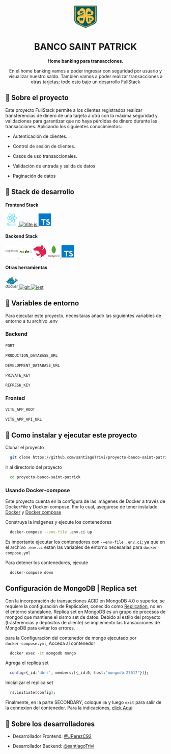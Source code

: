 <p align="center">
  <img src="https://github.com/santiagoTrivi/proyecto-banco-saint-patrick/blob/main/frontend/public/logo.png" width="70" height="70">
</p>
<h1 align="center" ><strong>BANCO SAINT PATRICK</strong></h1>
<p align="center"><strong>Home banking para transacciones.</strong></p>

<p align="center">
En el home banking vamos a poder ingresar con seguridad por usuario y visualizar 
nuestro saldo. También vamos a poder realizar transacciones a otras tarjetas; todo esto bajo un desarrollo FullStack
</p>

## :book: Sobre el proyecto 
Este proyecto FullStack permite a los clientes registrados realizar transferencias de dinero de una tarjeta a otra con la máxima seguridad y validaciones para garantizar que no haya pérdidas de dinero durante las transacciones. Aplicando los siguientes conocimientos:

- Autenticación de clientes.
  
- Control de sesión de clientes.
  
- Casos de uso transaccionales.
  
- Validación de entrada y salida de datos

- Paginación de datos


## :dart: Stack de desarrollo

#### Frontend Stack
<p align="left"> <a href="https://reactjs.org/" target="_blank" rel="noreferrer"> <img src="https://raw.githubusercontent.com/devicons/devicon/master/icons/react/react-original-wordmark.svg" alt="react" width="40" height="40"/> </a> <a href="https://vitejs.dev/" target="_blank" rel="noreferrer"> <img src="https://upload.wikimedia.org/wikipedia/commons/thumb/f/f1/Vitejs-logo.svg/410px-Vitejs-logo.svg.png?20220412224743" alt="Vite.js" width="40" height="40"/> </a> <a href="https://www.typescriptlang.org/" target="_blank" rel="noreferrer"> <img src="https://raw.githubusercontent.com/devicons/devicon/master/icons/typescript/typescript-original.svg" alt="typescript" width="40" height="40"/> </a> </p>


#### Backend Stack
<p align="left"> <a href="https://expressjs.com" target="_blank" rel="noreferrer"> <img src="https://raw.githubusercontent.com/devicons/devicon/master/icons/express/express-original-wordmark.svg" alt="express" width="40" height="40"/> </a> <a href="https://nodejs.org" target="_blank" rel="noreferrer"> <img src="https://raw.githubusercontent.com/devicons/devicon/master/icons/nodejs/nodejs-original-wordmark.svg" alt="nodejs" width="40" height="40"/> </a> <a href="https://nestjs.com/" target="_blank" rel="noreferrer"> <img src="https://raw.githubusercontent.com/devicons/devicon/master/icons/nestjs/nestjs-plain.svg" alt="nestjs" width="40" height="40"/> </a> <a href="https://www.mongodb.com/" target="_blank" rel="noreferrer"> <img src="https://raw.githubusercontent.com/devicons/devicon/master/icons/mongodb/mongodb-original-wordmark.svg" alt="mongodb" width="40" height="40"/> </a> <a href="https://www.typescriptlang.org/" target="_blank" rel="noreferrer"> <img src="https://raw.githubusercontent.com/devicons/devicon/master/icons/typescript/typescript-original.svg" alt="typescript" width="40" height="40"/> </a> </p>

#### Otras herramientas
<p align="left"> <a href="https://www.docker.com/" target="_blank" rel="noreferrer"> <img src="https://raw.githubusercontent.com/devicons/devicon/master/icons/docker/docker-original-wordmark.svg" alt="docker" width="40" height="40"/> </a> <a href="https://git-scm.com/" target="_blank" rel="noreferrer"> <img src="https://www.vectorlogo.zone/logos/git-scm/git-scm-icon.svg" alt="git" width="40" height="40"/> </a> <a href="https://jestjs.io" target="_blank" rel="noreferrer"> <img src="https://www.vectorlogo.zone/logos/jestjsio/jestjsio-icon.svg" alt="jest" width="40" height="40"/> </a> </p>

## :pencil: Variables de entorno

Para ejecutar este proyecto, necesitaras añadir las siguientes variables de entorno a tu archivo .env

### Backend

`PORT`

`PRODUCTION_DATABASE_URL`

`DEVELOPMENT_DATABASE_URL`

`PRIVATE_KEY`

`REFRESH_KEY`

### Fronted

`VITE_APP_ROOT`

`VITE_APP_API_URL`

## :rocket: Como instalar y ejecutar este proyecto

Clonar el proyecto

```bash
  git clone https://github.com/santiagoTrivi/proyecto-banco-saint-patrick.git
```

Ir al directorio del proyecto

```bash
  cd proyecto-banco-saint-patrick
```

### Usando Docker-compose
Este proyecto cuenta en la configura de las imágenes de Docker a través de DockerFile y Docker-compose. Por lo cual, asegúrese de tener instalado [Docker](https://www.docker.com/products/docker-desktop/) y [Docker compose](https://docs.docker.com/compose/) 

Construya la imágenes y ejecute los contenedores 

```bash
  docker-compose --env-file .env.ci up
```
Es importante ejecutar los contenedores con `-–env-file .env.ci`; ya que en el archivo `.env.ci` estan las variables de entorno necesarias para `docker-compose.yml`

Para detener los contenedores, ejecute

```bash
  docker-compose down
```

## Configuración de MongoDB | Replica set

Con la incorporación de transacciones ACID en MongoDB 4.0 o superior, se requiere la configuración de ReplicaSet, conecido como [Replication](https://www.mongodb.com/docs/manual/replication/), no en el entorno standalone. Replica set en MongoDB es un grupo de procesos de mongod que mantiene el sismo set de datos. Debido al estilo del proyecto (trasferencias y depósitos de cliente) se implemento las transacciones de MongoDB para evitar los errores. 

para la Configuración del contenedor de mongo ejecutado por  
`docker-compose.yml`, Acceda al contenedor 

```bash
  docker exec -it mongodb mongo
```
Agrega el replica set

```bash
  config={_id:'dbrs', members:[{_id:0, host:"mongodb:27017"}]};
```
Inicializar el replica set

```bash
  rs.initiate(config);
```
Finalmente, en la parte SECONDARY, coloque `db` y luego `exit` para salir de la connexion del contenedor. Para la indicaciones, [click Aqui](https://www.youtube.com/watch?v=PcUGdyiFyvo&t=316s)


## :construction_worker: Sobre los desarrolladores

- Desarrollador Frontend: [@JPerezC92](https://github.com/JPerezC92)

- Desarrollador Backend: [@santiagoTrivi](https://github.com/santiagoTrivi)






